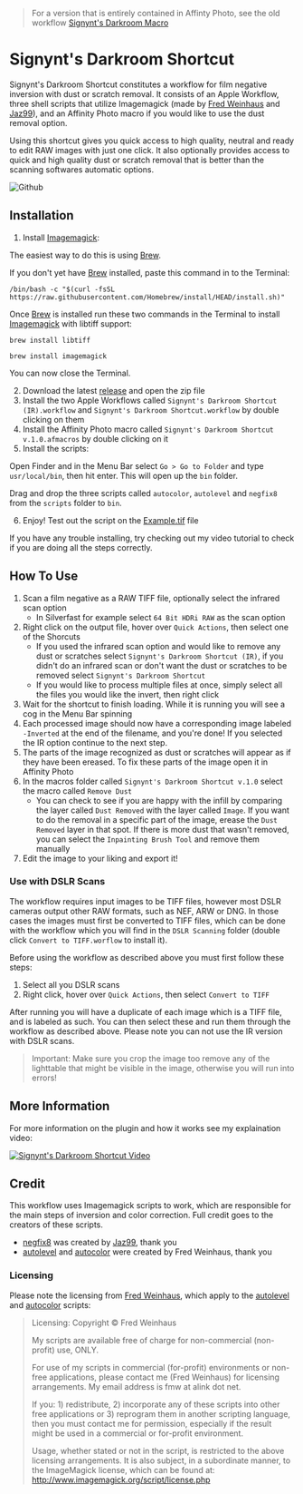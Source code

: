 > For a version that is entirely contained in Affinty Photo, see the old workflow [Signynt's Darkroom Macro](https://github.com/Signynt/signynts-darkroom-macro)

# Signynt's Darkroom Shortcut
Signynt's Darkroom Shortcut constitutes a workflow for film negative inversion with dust or scratch removal. 
It consists of an Apple Workflow, three shell scripts that utilize Imagemagick (made by [Fred Weinhaus](http://www.fmwconcepts.com/imagemagick/index.php) and [Jaz99](https://www.flickr.com/people/jaz99)), and an Affinity Photo macro if you would like to use the dust removal option.

Using this shortcut gives you quick access to high quality, neutral and ready to edit RAW images with just one click. It also optionally provides access to quick and high quality dust or scratch removal that is better than the scanning softwares automatic options.

![Github](https://user-images.githubusercontent.com/67801159/146692420-04df4cdc-dab6-494f-b414-cc3563ee55f1.png)

## Installation
1. Install [Imagemagick](https://imagemagick.org):

The easiest way to do this is using [Brew](https://brew.sh).

If you don't yet have [Brew](https://brew.sh) installed, paste this command in to the Terminal:
```
/bin/bash -c "$(curl -fsSL https://raw.githubusercontent.com/Homebrew/install/HEAD/install.sh)"
```

Once [Brew](https://brew.sh) is installed run these two commands in the Terminal to install [Imagemagick](https://imagemagick.org) with libtiff support:
```
brew install libtiff
```
	
```
brew install imagemagick
```
You can now close the Terminal.

2. Download the latest [release](https://github.com/Signynt/signynts-darkroom-shortcut/archive/refs/tags/v1.0.zip) and open the zip file
3. Install the two Apple Workflows called `Signynt's Darkroom Shortcut (IR).workflow` and `Signynt's Darkroom Shortcut.workflow` by double clicking on them
4. Install the Affinity Photo macro called `Signynt's Darkroom Shortcut v.1.0.afmacros` by double clicking on it
5. Install the scripts:

Open Finder and in the Menu Bar select `Go > Go to Folder` and type  `usr/local/bin`, then hit enter. This will open up the `bin` folder. 

Drag and drop the three scripts called `autocolor`, `autolevel` and `negfix8` from the `scripts` folder to `bin`.

6. Enjoy! Test out the script on the [Example.tif](https://github.com/Signynt/signynts-darkroom-shortcut/releases/download/v1.0/Example.tif) file

If you have any trouble installing, try checking out my video tutorial to check if you are doing all the steps correctly.

## How To Use
1. Scan a film negative as a RAW TIFF file, optionally select the infrared scan option
	- In Silverfast for example select `64 Bit HDRi RAW` as the scan option
2. Right click on the output file, hover over `Quick Actions`, then select one of the Shorcuts
	- If you used the infrared scan option and would like to remove any dust or scratches select `Signynt's Darkroom Shortcut (IR)`, if you didn't do an infrared scan or don't want the dust or scratches to be removed select `Signynt's Darkroom Shortcut`
	- If you would like to process multiple files at once, simply select all the files you would like the invert, then right click
3. Wait for the shortcut to finish loading. While it is running you will see a cog in the Menu Bar spinning
4. Each processed image should now have a corresponding image labeled `-Inverted` at the end of the filename, and you're done! If you selected the IR option continue to the next step.
5. The parts of the image recognized as dust or scratches will appear as if they have been ereased. To fix these parts of the image open it in Affinity Photo
6. In the macros folder called `Signynt's Darkroom Shortcut v.1.0` select the macro called `Remove Dust`
	- You can check to see if you are happy with the infill by comparing the layer called `Dust Removed` with the layer called `Image`. If you want to do the removal in a specific part of the image, erease the `Dust Removed` layer in that spot. If there is more dust that wasn't removed, you can select the `Inpainting Brush Tool` and remove them manually
7. Edit the image to your liking and export it!

### Use with DSLR Scans

The workflow requires input images to be TIFF files, however most DSLR cameras output other RAW formats, such as NEF, ARW or DNG. 
In those cases the images must first be converted to TIFF files, which can be done with the workflow which you will find in the `DSLR Scanning` folder (double click `Convert to TIFF.worflow` to install it). 

Before using the workflow as described above you must first follow these steps:

1. Select all you DSLR scans
2. Right click, hover over `Quick Actions`, then select `Convert to TIFF`

After running you will have a duplicate of each image which is a TIFF file, and is labeled as such. You can then select these and run them through the workflow as described above. Please note you can not use the IR version with DSLR scans.

> Important: Make sure you crop the image too remove any of the lighttable that might be visible in the image, otherwise you will run into errors!

## More Information

For more information on the plugin and how it works see my explaination video:

[![Signynt's Darkroom Shortcut Video](https://res.cloudinary.com/marcomontalbano/image/upload/v1639958293/video_to_markdown/images/youtube--Sv1BnDUgRBM-c05b58ac6eb4c4700831b2b3070cd403.jpg)](https://youtu.be/Sv1BnDUgRBM "Signynt's Darkroom Shortcut Video")

## Credit
This workflow uses Imagemagick scripts to work, which are responsible for the main steps of inversion and color correction. Full credit goes to the creators of these scripts.
- [negfix8](https://sites.google.com/site/negfix/howto) was created by [Jaz99](https://www.flickr.com/people/jaz99), thank you
- [autolevel](http://www.fmwconcepts.com/imagemagick/autolevel/index.php) and [autocolor](http://www.fmwconcepts.com/imagemagick/autocolor/index.php) were created by Fred Weinhaus, thank you 

### Licensing

Please note the licensing from [Fred Weinhaus](http://www.fmwconcepts.com/imagemagick/index.php), which apply to the [autolevel](http://www.fmwconcepts.com/imagemagick/autolevel/index.php) and [autocolor](http://www.fmwconcepts.com/imagemagick/autocolor/index.php) scripts:

> Licensing:
> Copyright © Fred Weinhaus
>
> My scripts are available free of charge for non-commercial (non-profit) use, ONLY.
> 
> For use of my scripts in commercial (for-profit) environments or non-free applications, please contact me (Fred Weinhaus) for licensing arrangements. My email address is fmw at alink dot net.
> 
> If you: 1) redistribute, 2) incorporate any of these scripts into other free applications or 3) reprogram them in another scripting language, then you must contact me for permission, especially if the result might be used in a commercial or for-profit environment.
>
> Usage, whether stated or not in the script, is restricted to the above licensing arrangements. It is also subject, in a subordinate manner, to the ImageMagick license, which can be found at: http://www.imagemagick.org/script/license.php
